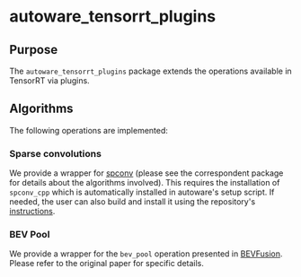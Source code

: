 # autoware_tensorrt_plugins

## Purpose

The `autoware_tensorrt_plugins` package extends the operations available in TensorRT via plugins.

## Algorithms

The following operations are implemented:

### Sparse convolutions

We provide a wrapper for [spconv](https://github.com/traveller59/spconv) (please see the correspondent package for details about the algorithms involved).
This requires the installation of `spconv_cpp` which is automatically installed in autoware's setup script. If needed, the user can also build and install it using the repository's [instructions](https://github.com/autowarefoundation/spconv_cpp).

### BEV Pool

We provide a wrapper for the `bev_pool` operation presented in [BEVFusion](https://github.com/mit-han-lab/bevfusion). Please refer to the original paper for specific details.

